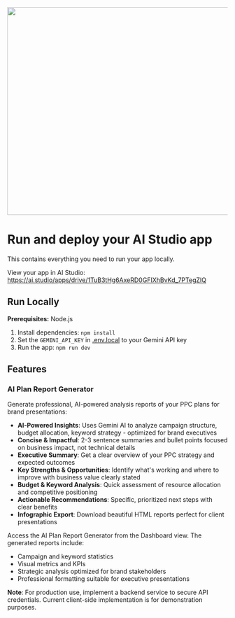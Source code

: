 <div align="center">
<img width="1200" height="475" alt="GHBanner" src="https://github.com/user-attachments/assets/0aa67016-6eaf-458a-adb2-6e31a0763ed6" />
</div>

# Run and deploy your AI Studio app

This contains everything you need to run your app locally.

View your app in AI Studio: https://ai.studio/apps/drive/1TuB3tHg6AxeRD0GFIXhBvKd_7PTegZlQ

## Run Locally

**Prerequisites:**  Node.js


1. Install dependencies:
   `npm install`
2. Set the `GEMINI_API_KEY` in [.env.local](.env.local) to your Gemini API key
3. Run the app:
   `npm run dev`

## Features

### AI Plan Report Generator

Generate professional, AI-powered analysis reports of your PPC plans for brand presentations:

- **AI-Powered Insights**: Uses Gemini AI to analyze campaign structure, budget allocation, keyword strategy - optimized for brand executives
- **Concise & Impactful**: 2-3 sentence summaries and bullet points focused on business impact, not technical details
- **Executive Summary**: Get a clear overview of your PPC strategy and expected outcomes
- **Key Strengths & Opportunities**: Identify what's working and where to improve with business value clearly stated
- **Budget & Keyword Analysis**: Quick assessment of resource allocation and competitive positioning
- **Actionable Recommendations**: Specific, prioritized next steps with clear benefits
- **Infographic Export**: Download beautiful HTML reports perfect for client presentations

Access the AI Plan Report Generator from the Dashboard view. The generated reports include:
- Campaign and keyword statistics
- Visual metrics and KPIs
- Strategic analysis optimized for brand stakeholders
- Professional formatting suitable for executive presentations

**Note**: For production use, implement a backend service to secure API credentials. Current client-side implementation is for demonstration purposes.

